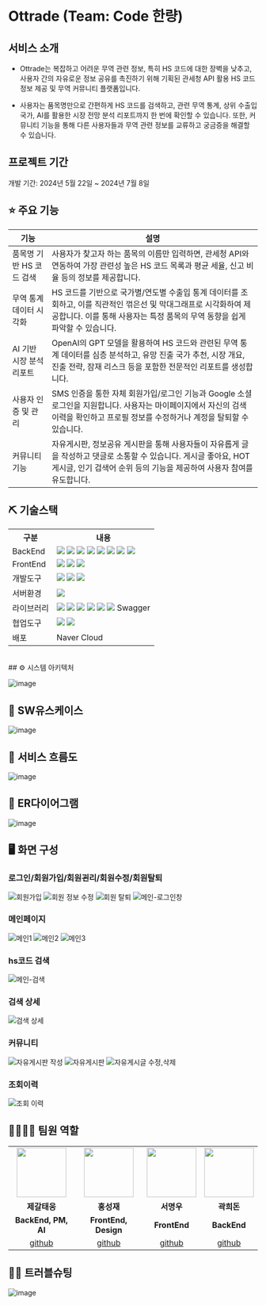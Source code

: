 # Ottrade (Team: Code 한량)

## 서비스 소개
* Ottrade는 복잡하고 어려운 무역 관련 정보, 특히 HS 코드에 대한 장벽을 낮추고, 사용자 간의 자유로운 정보 공유를 촉진하기 위해 기획된 관세청 API 활용 HS 코드 정보 제공 및 무역 커뮤니티 플랫폼입니다.

* 사용자는 품목명만으로 간편하게 HS 코드를 검색하고, 관련 무역 통계, 상위 수출입 국가, AI를 활용한 시장 전망 분석 리포트까지 한 번에 확인할 수 있습니다. 또한, 커뮤니티 기능을 통해 다른 사용자들과 무역 관련 정보를 교류하고 궁금증을 해결할 수 있습니다.

## 프로젝트 기간
개발 기간: 2024년 5월 22일 ~ 2024년 7월 8일

## ⭐ 주요 기능
|기능|설명|
|---|------|
|품목명 기반 HS 코드 검색|사용자가 찾고자 하는 품목의 이름만 입력하면, 관세청 API와 연동하여 가장 관련성 높은 HS 코드 목록과 평균 세율, 신고 비율 등의 정보를 제공합니다.|
|무역 통계 데이터 시각화|HS 코드를 기반으로 국가별/연도별 수출입 통계 데이터를 조회하고, 이를 직관적인 꺾은선 및 막대그래프로 시각화하여 제공합니다. 이를 통해 사용자는 특정 품목의 무역 동향을 쉽게 파악할 수 있습니다.|
|AI 기반 시장 분석 리포트|OpenAI의 GPT 모델을 활용하여 HS 코드와 관련된 무역 통계 데이터를 심층 분석하고, 유망 진출 국가 추천, 시장 개요, 진출 전략, 잠재 리스크 등을 포함한 전문적인 리포트를 생성합니다.|
|사용자 인증 및 관리|SMS 인증을 통한 자체 회원가입/로그인 기능과 Google 소셜 로그인을 지원합니다. 사용자는 마이페이지에서 자신의 검색 이력을 확인하고 프로필 정보를 수정하거나 계정을 탈퇴할 수 있습니다.|
|커뮤니티 기능|자유게시판, 정보공유 게시판을 통해 사용자들이 자유롭게 글을 작성하고 댓글로 소통할 수 있습니다. 게시글 좋아요, HOT 게시글, 인기 검색어 순위 등의 기능을 제공하여 사용자 참여를 유도합니다.|

## ⛏ 기술스택
<table>
    <tr>
        <th>구분</th>
        <th>내용</th>
    </tr>
    <tr>
        <td>BackEnd</td>
        <td>
            <img src="https://img.shields.io/badge/Java-007396?style=for-the-badge&logo=java&logoColor=white"/>
            <img src="https://img.shields.io/badge/Spring_Boot-6DB33F?style=for-the-badge&logo=spring-boot&logoColor=white"/>
            <img src="https://img.shields.io/badge/Spring_Security-6DB33F?style=for-the-badge&logo=spring-security&logoColor=white"/>
            <img src="https://img.shields.io/badge/JPA-6DB33F?style=for-the-badge"/>
            <img src="https://img.shields.io/badge/MySQL-4479A1?style=for-the-badge&logo=mysql&logoColor=white"/>
            <img src="https://img.shields.io/badge/JWT-000000?style=for-the-badge&logo=json-web-tokens&logoColor=white"/>
            <img src="https://img.shields.io/badge/Swagger-85EA2D?style=for-the-badge&logo=swagger&logoColor=black"/>
            <img src="https://img.shields.io/badge/Redis-DC382D?style=for-the-badge&logo=redis&logoColor=white"/>
        </td>
    </tr>
    <tr>
        <td>FrontEnd</td>
        <td>
            <img src="https://img.shields.io/badge/React-61DAFB?style=for-the-badge&logo=react&logoColor=black"/>
            <img src="https://img.shields.io/badge/Vite-646CFF?style=for-the-badge&logo=vite&logoColor=white"/>
          <img src="https://img.shields.io/badge/Framer_Motion-0055FF?style=for-the-badge&logo=framer&logoColor=white"/>
        </td>
    </tr>
    <tr>
        <td>개발도구</td>
        <td>
          <img src="https://img.shields.io/badge/IntelliJIDEA-000000?style=for-the-badge&logo=IntelliJIDEA&logoColor=white"/> 
          <img src="https://img.shields.io/badge/Eclipse-2C2255?style=for-the-badge&logo=Eclipse&logoColor=white"/> 
          <img src="https://img.shields.io/badge/VSCode-007ACC?style=for-the-badge&logo=VisualStudioCode&logoColor=white"/>
        </td>
    </tr>
    <tr>
        <td>서버환경</td>
        <td>
             <img src="https://img.shields.io/badge/ApacheTomcat9.0-D22128?style=for-the-badge&logo=ApacheTomcat&logoColor=white"/> 
        </td>
    </tr>
  <tr>
        <td>라이브러리</td>
        <td>
            <img src="https://img.shields.io/badge/React_Router-CA4245?style=for-the-badge&logo=react-router&logoColor=white">
            <img src="https://img.shields.io/badge/Axios-007CE2?style=for-the-badge&logo=axios&logoColor=white" >
            <img src="https://img.shields.io/badge/char.js-007CE2?style=for-the-badge&logo=char.js&logoColor=white" >
            <img src="https://img.shields.io/badge/zustand-007CE2?style=for-the-badge&logo=zustand&logoColor=white" >
            <img src="https://img.shields.io/badge/materialui-007CE2?style=for-the-badge&logo=materialui&logoColor=white" >
            <img src="https://img.shields.io/badge/lucidereact-007CE2?style=for-the-badge&logo=lucidereact&logoColor=white" >
            <a>Swagger</a>
        </td>
    </tr>
    <tr>
        <td>협업도구</td>
        <td>
            <img src="https://img.shields.io/badge/Git-F05032?style=for-the-badge&logo=Git&logoColor=white"/>
            <img src="https://img.shields.io/badge/GitHub-181717?style=for-the-badge&logo=GitHub&logoColor=white"/>
        </td>
    </tr>
    <tr>
        <td>배포</td>
        <td>
            <a>Naver Cloud</a>
        </td>
    </tr>
</table>


<br>
## ⚙ 시스템 아키텍처

![image](https://github.com/user-attachments/assets/a0d53add-2dcc-4b92-9ba0-c9e8e4c1a1ce)

## 📌 SW유스케이스
![image](https://github.com/user-attachments/assets/685a51ab-f7ab-4dc6-a20b-84efed43c8f6)

## 📌 서비스 흐름도
![image](https://github.com/user-attachments/assets/6135a3a4-238b-4f67-a59c-7f7c85ebeec4)


## 📌 ER다이어그램
![image](https://github.com/user-attachments/assets/69f80494-eaa2-4fe8-8e59-63d3b9122d40)

## 🖥 화면 구성
### 로그인/회원가입/회원괸리/회원수정/회원탈퇴
![회원가입](https://github.com/user-attachments/assets/6bbb82d2-23e2-4222-a8b3-6ec4ee7e259a)
![회원 정보 수정](https://github.com/user-attachments/assets/a6ed440a-4d04-4a73-b2f9-193122ce8a40)
![회원 탈퇴](https://github.com/user-attachments/assets/558e8576-c733-4ad8-ad63-46c0c07c178d)
![메인-로그인창](https://github.com/user-attachments/assets/d6345488-0092-4291-97b6-870f86728f23)


### 메인페이지
![메인1](https://github.com/user-attachments/assets/33530b67-8362-46ec-affd-09e45ad9708e)
![메인2](https://github.com/user-attachments/assets/f66cee61-0f08-43d8-8e11-0b5c20c28247)
![메인3](https://github.com/user-attachments/assets/12a1e009-1728-4290-8e71-dd56f61ec3ef)

### hs코드 검색
![메인-검색](https://github.com/user-attachments/assets/2cf43166-f0e9-454d-bdb2-b414beb23ef3)

### 검색 상세
![검색 상세](https://github.com/user-attachments/assets/fbaffcb3-b67e-4515-bc77-47cf911d1e16)

### 커뮤니티
![자유게시판 작성](https://github.com/user-attachments/assets/92269ab5-3a70-4ab9-8162-6198b1e4e8dc)
![자유게시판](https://github.com/user-attachments/assets/fa018f2f-ff0d-4459-ab01-1263dcbefc24)
![자유게시글 수정,삭제](https://github.com/user-attachments/assets/fbd2056c-8502-4995-beaf-61b9c625df94)

### 조회이력
![조회 이력](https://github.com/user-attachments/assets/b6ae80a6-cfff-4cb8-8f1e-e253902f6ebf)

## 👨‍👩‍👦‍👦 팀원 역할

<table>
  <tr>
    <td align="center"><img src="https://item.kakaocdn.net/do/fd49574de6581aa2a91d82ff6adb6c0115b3f4e3c2033bfd702a321ec6eda72c" width="100" height="100"/></td>
    <td align="center"><img src="https://mb.ntdtv.kr/assets/uploads/2019/01/Screen-Shot-2019-01-08-at-4.31.55-PM-e1546932545978.png" width="100" height="100"/></td>
    <td align="center"><img src="https://mblogthumb-phinf.pstatic.net/20160127_177/krazymouse_1453865104404DjQIi_PNG/%C4%AB%C4%AB%BF%C0%C7%C1%B7%BB%C1%EE_%B6%F3%C0%CC%BE%F0.png?type=w2" width="100" height="100"/></td>
    <td align="center"><img src="https://i.pinimg.com/236x/ed/bb/53/edbb53d4f6dd710431c1140551404af9.jpg" width="100" height="100"/></td>
  </tr>
  <tr>
    <td align="center"><strong>제갈태웅</strong></td>
    <td align="center"><strong>홍성재</strong></td>
    <td align="center"><strong>서명우</strong></td>
    <td align="center"><strong>곽희돈</strong></td>
  </tr>
  <tr>
    <td align="center"><b>BackEnd, PM, AI</b></td>
    <td align="center"><b>FrontEnd, Design</b></td>
    <td align="center"><b>FrontEnd</b></td>
    <td align="center"><b>BackEnd</b></td>
  </tr>
  <tr>
    <td align="center"><a href="https://github.com/jegal-taeung" target='_blank'>github</a></td>
    <td align="center"><a href="https://github.com/SeongjaeH123" target='_blank'>github</a></td>
    <td align="center"><a href="https://github.com/smu1212" target='_blank'>github</a></td>
    <td align="center"><a href="https://github.com/kwakheedon" target='_blank'>github</a></td>
  </tr>
</table>

## 🤾‍♂️ 트러블슈팅
![image](https://github.com/user-attachments/assets/e802d050-ef46-4355-98f5-082d3bd95162)




